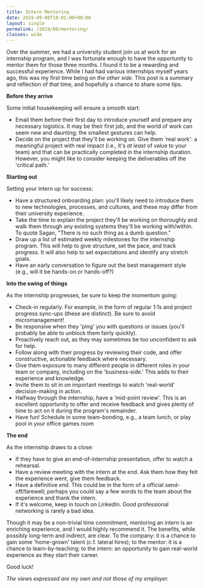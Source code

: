 ```yaml
---
title: Intern Mentoring
date: 2019-09-08T18:01:00+00:00
layout: single
permalink: /2019/09/mentoring/
classes: wide
---
```

Over the summer, we had a university student join us at work for an internship program, and I was fortunate enough to have the opportunity to mentor them for those three months. I found it to be a rewarding and successful experience. While I had had various internships myself years ago, this was my first time being on _the other side_. This post is a summary and reflection of that time, and hopefully a chance to share some tips.

**Before they arrive**

Some initial housekeeping will ensure a smooth start:

- Email them before their first day to introduce yourself and prepare any necessary logistics. It may be their first job, and the world of work can seem new and daunting; the smallest gestures can help.
- Decide on the project that they'll be working on. Give them 'real work': a meaningful project with real impact (i.e., it's _at least_ of value to your team) and that can be practically completed in the internship duration. However, you might like to consider keeping the deliverables off the 'critical path.'

**Starting out**

Setting your intern up for success:

- Have a structured onboarding plan: you'll likely need to introduce them to new technologies, processes, and cultures, and these may differ from their university experience.
- Take the time to explain the project they'll be working on thoroughly and walk them through any existing systems they'll be working with/within. To quote Sagan, "There is no such thing as a dumb question."
- Draw up a list of estimated weekly milestones for the internship program. This will help to give structure, set the pace, and track progress. It will also help to set expectations and identify any stretch goals.
- Have an early conversation to figure out the best management style (e.g., will it be hands-on or hands-off?)

**Into the swing of things**

As the internship progresses, be sure to keep the momentum going:

- Check-in regularly. For example, in the form of regular 1:1s and project progress sync-ups (these are distinct). Be sure to avoid micromanagement!
- Be responsive when they 'ping' you with questions or issues (you'll probably be able to unblock them fairly quickly).
- Proactively reach out, as they may sometimes be too unconfident to ask for help.
- Follow along with their progress by reviewing their code, and offer constructive, actionable feedback where necessary.
- Give them exposure to many different people in different roles in your team or company, including on the 'business-side.' This adds to their experience and knowledge.
- Invite them to sit in on important meetings to watch 'real-world' decision-making in action.
- Halfway through the internship, have a 'mid-point review'. This is an excellent opportunity to offer and receive feedback and gives plenty of time to act on it during the program's remainder.
- Have fun! Schedule in some team-bonding, e.g., a team lunch, or play pool in your office games room

**The end**

As the internship draws to a close:

- If they have to give an end-of-internship presentation, offer to watch a rehearsal.
- Have a review meeting with the intern at the end. Ask them how they felt the experience went, give them feedback.
- Have a definitive _end_. This could be in the form of a official send-off/farewell; perhaps you could say a few words to the team about the experience and thank the intern.
- If it's welcome, keep in touch on LinkedIn. Good professional networking is rarely a bad idea.

Though it may be a non-trivial time commitment, mentoring an intern is an enriching experience, and I would highly recommend it. The benefits, while possibly long-term and indirect, are clear. To the company: it is a chance to gain some 'home-grown' talent (c.f. lateral hires); to the mentor: it is a chance to learn-by-teaching; to the intern: an opportunity to gain real-world experience as they start their career.

Good luck!

_The views expressed are my own and not those of my employer._